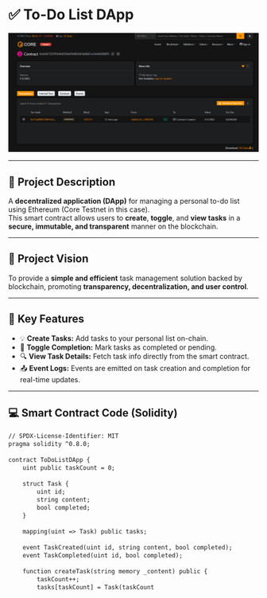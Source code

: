 # ✅ To-Do List DApp

![Deployed Contract Screenshot](./Screenshot%202025-06-19%20150012.png)

---

## 📘 Project Description
A **decentralized application (DApp)** for managing a personal to-do list using Ethereum (Core Testnet in this case).  
This smart contract allows users to **create**, **toggle**, and **view tasks** in a **secure, immutable, and transparent** manner on the blockchain.

---

## 🎯 Project Vision
To provide a **simple and efficient** task management solution backed by blockchain, promoting **transparency, decentralization, and user control**.

---

## 🌟 Key Features

- 💡 **Create Tasks:** Add tasks to your personal list on-chain.  
- 🔄 **Toggle Completion:** Mark tasks as completed or pending.  
- 🔍 **View Task Details:** Fetch task info directly from the smart contract.  
- 📤 **Event Logs:** Events are emitted on task creation and completion for real-time updates.

---

## 💻 Smart Contract Code (Solidity)

```solidity
// SPDX-License-Identifier: MIT
pragma solidity ^0.8.0;

contract ToDoListDApp {
    uint public taskCount = 0;

    struct Task {
        uint id;
        string content;
        bool completed;
    }

    mapping(uint => Task) public tasks;

    event TaskCreated(uint id, string content, bool completed);
    event TaskCompleted(uint id, bool completed);

    function createTask(string memory _content) public {
        taskCount++;
        tasks[taskCount] = Task(taskCount
